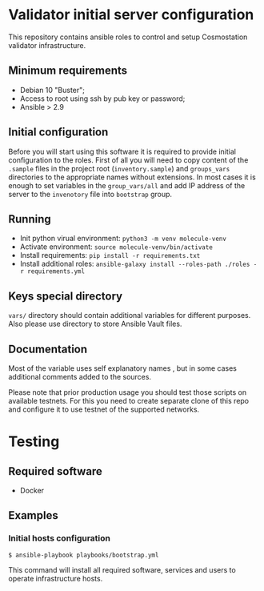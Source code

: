 # Validator initial server configuration

This repository contains ansible roles to control and setup Cosmostation validator infrastructure.

## Minimum requirements

* Debian 10 "Buster";
* Access to root using ssh by pub key or password;
* Ansible > 2.9

## Initial configuration

Before you will start using this software it is required to provide initial configuration to the roles.
First of all you will need to copy content of the `.sample` files in the project root (`inventory.sample`) and `groups_vars` directories to the appropriate names without extensions. In most cases it is enough to set variables in the `group_vars/all` and add IP address of the server to the `invenotory` file into `bootstrap` group.

## Running

- Init python virual environment: `python3 -m venv molecule-venv`
- Activate environment: `source molecule-venv/bin/activate`
- Install requirements: `pip install -r requirements.txt`
- Install additional roles: `ansible-galaxy install --roles-path ./roles -r requirements.yml`

## Keys special directory

`vars/` directory should contain additional variables for different purposes. Also please use directory to store Ansible Vault files.

## Documentation

Most of the variable uses self explanatory names , but in some cases additional comments added to the sources.

Please note that prior production usage you should test those scripts on available testnets. For this you need to create separate clone of this repo and configure it to use testnet of the supported networks.


# Testing

## Required software

- Docker
## Examples

### Initial hosts configuration

```
$ ansible-playbook playbooks/bootstrap.yml
```

This command will install all required software, services and users to operate infrastructure hosts.
